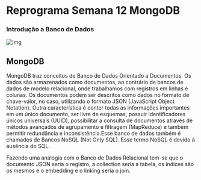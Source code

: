 # Reprograma Semana 12 MongoDB
### Introdução a Banco de Dados
![img](https://4.bp.blogspot.com/-GwnvH1rrW1w/VUlUecVZUZI/AAAAAAAAABA/SfzGZwSvYPY/s1600/banco-de-dados.png)

## MongoDB

MongoDB traz conceitos de Banco de Dados Orientado a Documentos. Os dados são armazenados como documentos, ao contrário de bancos de dados de modelo relacional, onde trabalhamos com registros em linhas e colunas. Os documentos podem ser descritos como dados no formato de chave-valor, no caso, utilizando o formato JSON (JavaScript Object Notation). Outra característica é conter todas as informações importantes em um único documento, ser livre de esquemas, possuir identificadores únicos universais (UUID), possibilitar a consulta de documentos através de métodos avançados de agrupamento e filtragem (MapReduce) e também permitir redundância e inconsistência.Esse banco de dados também é chamados de Bancos NoSQL (Not Only SQL). Esse termo NoSQL é devido à ausência do SQL.

Fazendo uma analogia com o Banco de Dados Relacional tem-se que o documento JSON seria o registro, a collection seria a tabela, os índices são os mesmos e o embedding e o linking seria o join.









